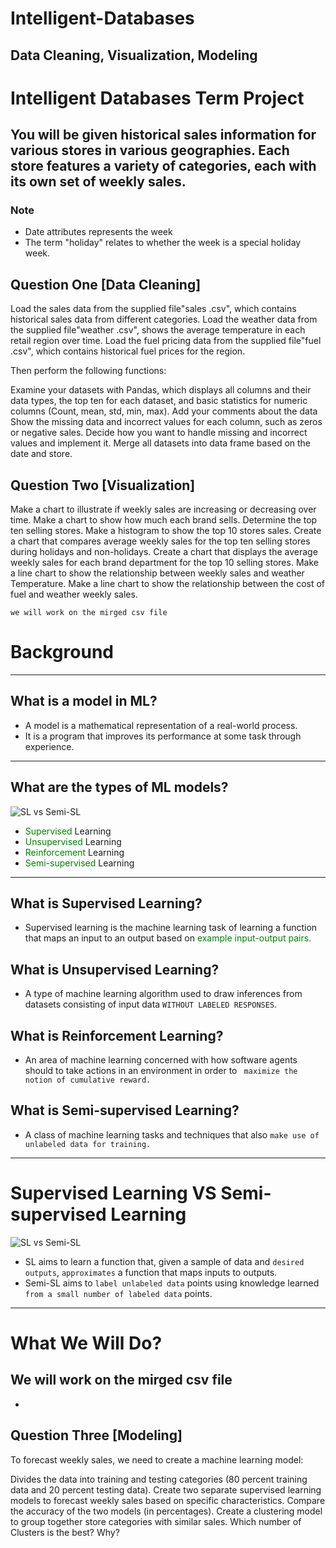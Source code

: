 # Intelligent-Databases

Data Cleaning, Visualization, Modeling
---




# Intelligent Databases Term Project 

	
## You will be given historical sales information for various stores in various geographies. Each store features a variety of categories, each with its own set of weekly sales.

### Note
- Date attributes represents the week
- The term "holiday" relates to whether the week is a special holiday week.

## Question One [Data Cleaning]

Load the sales data from the supplied file"sales .csv", which contains historical sales data from different categories. Load the weather data from the supplied file"weather .csv", shows the average temperature in each retail region over time. Load the fuel pricing data from the supplied file"fuel .csv", which contains historical fuel prices for the region.

Then perform the following functions:

Examine your datasets with Pandas, which displays all columns and their data types, the top ten for each dataset, and basic statistics for numeric columns (Count, mean, std, min, max). Add your comments about the data
Show the missing data and incorrect values for each column, such as zeros or negative sales.
Decide how you want to handle missing and incorrect values and implement it.
Merge all datasets into data frame based on the date and store.

## Question Two [Visualization]


Make a chart to illustrate if weekly sales are increasing or decreasing over time.
Make a chart to show how much each brand sells.
Determine the top ten selling stores.
Make a histogram to show the top 10 stores sales.
Create a chart that compares average weekly sales for the top ten selling stores during holidays and non-holidays.
Create a chart that displays the average weekly sales for each brand department for the top 10 selling stores.
Make a line chart to show the relationship between weekly sales and weather Temperature.
Make a line chart to show the relationship between the cost of fuel and weather weekly sales.




    we will work on the mirged csv file
# Background

---
## What is a model in ML?
- A model is a mathematical representation of a real-world process.
- It is a program that improves its performance at some task through experience.
---
## What are the types of ML models?
![SL vs Semi-SL](https://cdn-clekk.nitrocdn.com/tkvYXMZryjYrSVhxKeFTeXElceKUYHeV/assets/images/optimized/rev-82dec77/wp-content/uploads/2021/05/machine-learning-types-infographics_1-2048x927.png)

- <span style="color: green; "> Supervised </span> Learning
- <span style="color: green; "> Unsupervised </span> Learning
- <span style="color: green; "> Reinforcement </span>  Learning
- <span style="color: green; "> Semi-supervised </span>  Learning
---
## What is Supervised Learning?
- Supervised learning is the machine learning task of learning a function that maps an input to an output based on <span style="color: green; "> example input-output pairs.</span> 
## What is Unsupervised Learning?
- A type of machine learning algorithm used to draw inferences from datasets consisting of input data ```WITHOUT LABELED RESPONSES```.
## What is Reinforcement Learning?
- An area of machine learning concerned with how software agents should to take actions in an environment in order to ``` maximize the notion of cumulative reward.```
## What is Semi-supervised Learning?
- A class of machine learning tasks and techniques that also ```make use of unlabeled data for training.```
---
# Supervised Learning VS Semi-supervised Learning
![SL vs Semi-SL](https://content.altexsoft.com/media/2022/03/supervised-vs-unsupervised-vs-semi-supervised-mach.png.webp)

- SL aims to learn a function that, given a sample of data and ```desired outputs```, ```approximates``` a function that maps inputs to outputs.
- Semi-SL aims to ```label unlabeled data``` points using knowledge learned ```from a small number of labeled data``` points.
---

# What We Will Do?
## We will work on the mirged csv file
- 




## Question Three [Modeling]

To forecast weekly sales, we need to create a machine learning model:

Divides the data into training and testing categories (80 percent training data and 20 percent testing data).
Create two separate supervised learning models to forecast weekly sales based on specific characteristics.
Compare the accuracy of the two models (in percentages).
Create a clustering model to group together store categories with similar sales. Which number of Clusters is the best? Why?
